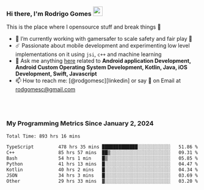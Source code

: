 
### Hi there, I'm Rodrigo Gomes <img src="https://media.giphy.com/media/hvRJCLFzcasrR4ia7z/giphy.gif" width="25px">
This is the place where I opensource stuff and break things 🤣
- 🔭 I’m currently working with gamersafer to scale safety and fair play 💜
- ☄️ Passionate about mobile development and experimenting low level implementations on it using `jsi`, `c++` and machine learning
- 💬 Ask me anything [here](https://github.com/rodgomesc/rodgomesc/issues) related to <b>Android application Development, Android Custom Operating System Development, Kotlin, Java, iOS Development, Swift, Javascript</b>
- 📫 How to reach me: [@rodgomesc][linkedin] or say 👋 on Email at [rodgomesc@gmail.com](mailto:rodgomesc@gmail.com)


<br/>

<!-- 
<picture>
  <img src="/github-metrics.svg" alt="Metrics">
</picture>
-->

</br>

### My Programming Metrics Since January 2, 2024 


<!--START_SECTION:waka-->

```txt
Total Time: 893 hrs 16 mins

TypeScript         478 hrs 35 mins █████████████░░░░░░░░░░░░   51.86 %
C++                85 hrs 57 mins  ██▒░░░░░░░░░░░░░░░░░░░░░░   09.31 %
Bash               54 hrs 1 min    █▒░░░░░░░░░░░░░░░░░░░░░░░   05.85 %
Python             41 hrs 13 mins  █░░░░░░░░░░░░░░░░░░░░░░░░   04.47 %
Kotlin             40 hrs 2 mins   █░░░░░░░░░░░░░░░░░░░░░░░░   04.34 %
JSON               34 hrs 3 mins   █░░░░░░░░░░░░░░░░░░░░░░░░   03.69 %
Other              29 hrs 33 mins  ▓░░░░░░░░░░░░░░░░░░░░░░░░   03.20 %
```

<!--END_SECTION:waka-->
